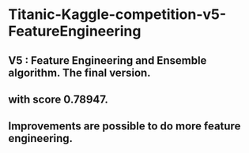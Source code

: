 # Titanic-Kaggle-competition-v5-FeatureEngineering
## V5 : Feature Engineering and Ensemble algorithm. The final version.
## with score 0.78947.
## Improvements are possible to do more feature engineering.
